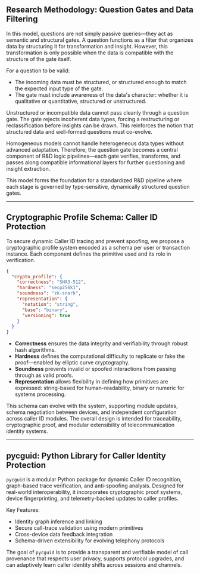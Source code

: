 ## Research Methodology: Question Gates and Data Filtering

In this model, questions are not simply passive queries—they act as semantic and structural gates. A question functions as a filter that organizes data by structuring it for transformation and insight. However, this transformation is only possible when the data is compatible with the structure of the gate itself.

For a question to be valid:

* The incoming data must be structured, or structured enough to match the expected input type of the gate.
* The gate must include awareness of the data's character: whether it is qualitative or quantitative, structured or unstructured.

Unstructured or incompatible data cannot pass cleanly through a question gate. The gate rejects incoherent data types, forcing a restructuring or reclassification before insights can be drawn. This reinforces the notion that structured data and well-formed questions must co-evolve.

Homogeneous models cannot handle heterogeneous data types without advanced adaptation. Therefore, the question gate becomes a central component of R\&D logic pipelines—each gate verifies, transforms, and passes along compatible informational layers for further questioning and insight extraction.

This model forms the foundation for a standardized R\&D pipeline where each stage is governed by type-sensitive, dynamically structured question gates.

---

## Cryptographic Profile Schema: Caller ID Protection

To secure dynamic Caller ID tracing and prevent spoofing, we propose a cryptographic profile system encoded as a schema per user or transaction instance. Each component defines the primitive used and its role in verification.

```json
{
  "crypto_profile": {
    "correctness": "SHA3-512",
    "hardness": "secp256k1",
    "soundness": "zk-snark",
    "representation": {
      "notation": "string",
      "base": "binary",
      "versioning": true
    }
  }
}
```

* **Correctness** ensures the data integrity and verifiability through robust hash algorithms.
* **Hardness** defines the computational difficulty to replicate or fake the proof—enabled by elliptic curve cryptography.
* **Soundness** prevents invalid or spoofed interactions from passing through as valid proofs.
* **Representation** allows flexibility in defining how primitives are expressed: string-based for human-readability, binary or numeric for systems processing.

This schema can evolve with the system, supporting module updates, schema negotiation between devices, and independent configuration across caller ID modules. The overall design is intended for traceability, cryptographic proof, and modular extensibility of telecommunication identity systems.

---

## pycguid: Python Library for Caller Identity Protection

`pycguid` is a modular Python package for dynamic Caller ID recognition, graph-based trace verification, and anti-spoofing analysis. Designed for real-world interoperability, it incorporates cryptographic proof systems, device fingerprinting, and telemetry-backed updates to caller profiles.

Key Features:

* Identity graph inference and linking
* Secure call-trace validation using modern primitives
* Cross-device data feedback integration
* Schema-driven extensibility for evolving telephony protocols

The goal of `pycguid` is to provide a transparent and verifiable model of call provenance that respects user privacy, supports protocol upgrades, and can adaptively learn caller identity shifts across sessions and channels.
